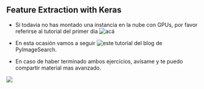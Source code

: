 ## Feature Extraction with Keras

- Si todavia no has montado una instancia en la nube con GPUs, por favor referirse al tutorial del primer dia ![acá](https://github.com/jjpd777/meetup-applied-deep-learning/tree/master/oct-01-2019/transfer-learning-keras)

- En esta ocasión vamos a seguir ![este tutorial](https://www.pyimagesearch.com/2019/05/27/keras-feature-extraction-on-large-datasets-with-deep-learning) del blog de PyImageSearch.

- En caso de haber terminado ambos ejercicios, avísame y te puedo compartir material mas avanzado. 

![](https://xlog.x-hub.io/content/images/2019/09/nvidia-1201074_960_720.jpg)
